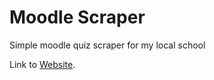 # Moodle Scraper
Simple moodle quiz scraper for my local school

Link to [Website](https://moodle-scraper.netlify.app/).